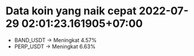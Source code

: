 # Data koin yang naik cepat 2022-07-29 02:01:23.161905+07:00

* BAND_USDT -> Meningkat 4.57%
* PERP_USDT -> Meningkat 6.63%
